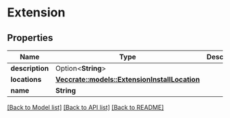 # Extension

## Properties

Name | Type | Description | Notes
------------ | ------------- | ------------- | -------------
**description** | Option<**String**> |  | [optional]
**locations** | [**Vec<crate::models::ExtensionInstallLocation>**](ExtensionInstallLocation.md) |  | 
**name** | **String** |  | 

[[Back to Model list]](../README.md#documentation-for-models) [[Back to API list]](../README.md#documentation-for-api-endpoints) [[Back to README]](../README.md)



